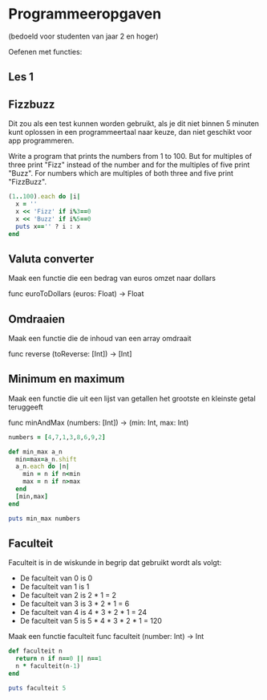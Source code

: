 # Programmeeropgaven

(bedoeld voor studenten van jaar 2 en hoger)

Oefenen met functies:

## Les 1

## Fizzbuzz
Dit zou als een test kunnen worden gebruikt, als je dit niet binnen 5 minuten kunt oplossen in een programmeertaal naar keuze, dan niet geschikt voor app programmeren. 

Write a program that prints the numbers from 1 to 100. But for multiples of three print "Fizz" instead of the number and for the multiples of five print "Buzz". For numbers which are multiples of both three and five print "FizzBuzz".

```ruby
(1..100).each do |i|
  x = ''
  x << 'Fizz' if i%3==0
  x << 'Buzz' if i%5==0
  puts x=='' ? i : x
end
```

## Valuta converter
Maak een functie die een bedrag van euros omzet naar dollars

func euroToDollars (euros: Float) -> Float

## Omdraaien
Maak een functie die de inhoud van een array omdraait 

func reverse (toReverse: [Int]) -> [Int]

## Minimum en maximum
Maak een functie die uit een lijst van getallen het grootste en kleinste getal teruggeeft

func minAndMax (numbers: [Int]) -> (min: Int, max: Int)

```ruby
numbers = [4,7,1,3,8,6,9,2]

def min_max a_n
  min=max=a_n.shift
  a_n.each do |n|
    min = n if n<min
    max = n if n>max
  end
  [min,max]
end

puts min_max numbers
```

## Faculteit
Faculteit is in de wiskunde in begrip dat gebruikt wordt als volgt: 
- De faculteit van 0 is 0
- De faculteit van 1 is 1
- De faculteit van 2 is 2 * 1 = 2
- De faculteit van 3 is 3 * 2 * 1 = 6
- De faculteit van 4 is 4 * 3 * 2 * 1 = 24
- De faculteit van 5 is 5 * 4 * 3 * 2 * 1 = 120

Maak een functie faculteit
func faculteit (number: Int) -> Int

```ruby
def faculteit n
  return n if n==0 || n==1
  n * faculteit(n-1)
end

puts faculteit 5
```
